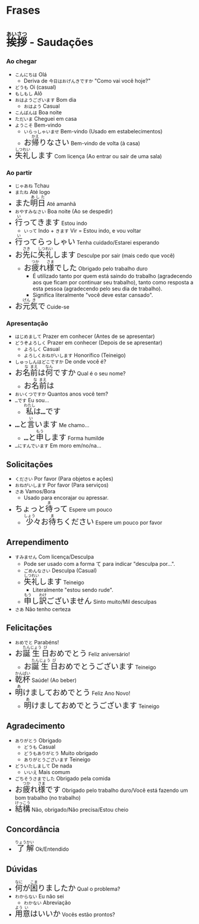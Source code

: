 # Frases

# <ruby>挨<rt>あい</rt>拶<rt>さつ</rt></ruby> - Saudações

### Ao chegar

-   `こんにちは` Olá
    -   Deriva de `今日はおげんきですか` "Como vai você hoje?"
-   `どうも` Oi (casual)
-   `もしもし` Alô
-   `おはようございます` Bom dia
    -   `おはよう` Casual
-   `こんばんは` Boa noite
-   `ただいま` Cheguei em casa
-   `ようこそ` Bem-vindo
    -   `いらっしゃいませ` Bem-vindo (Usado em estabelecimentos)
    -   <font size="5"><code>お<ruby>帰<rt>かえ</rt></ruby>りなさい</code></font> Bem-vindo de volta (à casa)
-   <font size="5"><code><ruby>失<rt>しつ</rt>礼<rt>れい</rt></ruby>します</code></font> Com licença (Ao entrar ou sair de uma sala)

### Ao partir

-   `じゃあね` Tchau
-   `またね` Até logo
-   <font size="5"><code>また<ruby>明日<rt>あした</rt></ruby></code></font> Até amanhã
-   `おやすみなさい` Boa noite (Ao se despedir)
-   <font size="5"><code><ruby>行<rt>い</rt></ruby>ってきます</code></font> Estou indo
    -   `いって` Indo + `きます` Vir = Estou indo, e vou voltar
-   <font size="5"><code><ruby>行<rt>い</rt></ruby>ってらっしゃい</code></font> Tenha cuidado/Estarei esperando
-   <font size="5"><code>お<ruby>先<rt>さき</rt></ruby>に<ruby>失<rt>しつ</rt>礼<rt>れい</rt></ruby>します</code></font> Desculpe por sair (mais cedo que você)
    -   <font size="5"><code>お<ruby>疲<rt>つか</rt></ruby>れ<ruby>様<rt>さま</rt></ruby>でした</code></font> Obrigado pelo trabalho duro
        -   É utilizado tanto por quem está saindo do trabalho (agradecendo aos que ficam por continuar seu trabalho), tanto como resposta a esta pessoa (agradecendo pelo seu dia de trabalho).
        -   Significa literalmente "você deve estar cansado".
-   <font size="5"><code>お<ruby>元<rt>げん</rt>気<rt>き</rt></ruby>で</code></font> Cuide-se

### Apresentação

-   `はじめまして` Prazer em conhecer (Antes de se apresentar)
-   `どうぞよろしく` Prazer em conhecer (Depois de se apresentar)
    -   `よろしく` Casual
    -   `よろしくおねがいします` Honorífico (Teineigo)
-   `しゅっしんはどこですか` De onde você é?
-   <font size="5"><code>お<ruby>名<rt>な</rt>前<rt>まえ</rt></ruby>は<ruby>何<rt>なん</rt></ruby>ですか</code></font> Qual é o seu nome?
    -   <font size="5"><code>お<ruby>名<rt>な</rt>前<rt>まえ</rt></ruby>は</code></font>
-   `おいくつですか` Quantos anos você tem?
-   `…です` Eu sou...
    -   <font size="5"><code><ruby>私<rt>わたし</rt></ruby>は…です</code></font>
-   <font size="5"><code>…と<ruby>言<rt>い</rt></ruby>います</code></font> Me chamo...
    -   <font size="5"><code>…と<ruby>申<rt>もう</rt></ruby>します</code></font> Forma humilde
-   `…にすんでいます` Em moro em/no/na...

## Solicitações

-   `ください` Por favor (Para objetos e ações)
-   `おねがいします` Por favor (Para serviços)
-   `さあ` Vamos/Bora
    -   Usado para encorajar ou apressar.
-   <font size="5"><code>ちょっと<ruby>待<rt>ま</rt></ruby>って</code></font> Espere um pouco
    -   <font size="5"><code><ruby>少<rt>しょう</rt>々</ruby>お<ruby>待<rt>ま</rt></ruby>ちください</code></font> Espere um pouco por favor

## Arrependimento

-   `すみません` Com licença/Desculpa
    -   Pode ser usado com a forma て para indicar "desculpa por...".
    -   `ごめんなさい` Desculpa (Casual)
    -   <font size="5"><code><ruby>失<rt>しつ</rt>礼<rt>れい</rt></ruby>します</code></font> Teineigo
        -   Literalmente "estou sendo rude".
    -   <font size="5"><code><ruby>申<rt>もう</rt></ruby>し<ruby>訳<rt>わけ</rt>ございません<rt></rt></ruby></code></font> Sinto muito/Mil desculpas
-   `さあ` Não tenho certeza

## Felicitações

-   `おめでと` Parabéns!
-   <font size="5"><code>お<ruby>誕<rt>たん</rt>生<rt>じょう</rt>日<rt>び</rt></ruby>おめでとう</code></font> Feliz aniversário!
    -   <font size="5"><code>お<ruby>誕<rt>たん</rt>生<rt>じょう</rt>日<rt>び</rt></ruby>おめでとうございます</code></font> Teineigo
-   <font size="5"><code><ruby>乾<rt>かん</rt>杯<rt>ぱい</rt></ruby></code></font> Saúde! (Ao beber)
-   <font size="5"><code><ruby>明<rt>あ</rt></ruby>けましておめでとう</code></font> Feliz Ano Novo!
    -   <font size="5"><code><ruby>明<rt>あ</rt></ruby>けましておめでとうございます</code></font> Teineigo

## Agradecimento

-   `ありがとう` Obrigado
    -   `どうも` Casual
    -   `どうもありがとう` Muito obrigado
    -   `ありがとうございます` Teineigo
-   `どういたしまして` De nada
    -   `いいえ` Mais comum
-   `ごちそうさまでした` Obrigado pela comida
-   <font size="5"><code>お<ruby>疲<rt>つか</rt></ruby>れ<ruby>様<rt>さま</rt></ruby>です</code></font> Obrigado pelo trabalho duro/Você está fazendo um bom trabalho (no trabalho)
-   <font size="5"><code><ruby>結<rt>けっ</rt>構<rt>こう</rt></ruby></code></font> Não, obrigado/Não precisa/Estou cheio

## Concordância

-   <font size="5"><code><ruby>了<rt>りょう</rt>解<rt>かい</rt></ruby></code></font> Ok/Entendido

## Dúvidas

-   <font size="5"><code><ruby>何<rt>なに</rt></ruby>が<ruby>困<rt>こま</rt></ruby>りましたか</code></font> Qual o problema?
-   `わからない` Eu não sei
    -   `わかない` Abreviação
-   <font size="5"><code><ruby>用<rt>よう</rt>意<rt>い</rt></ruby>はいいか</code></font> Vocês estão prontos?
